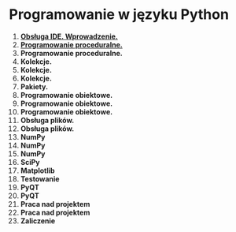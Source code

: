 # Programowanie w języku Python

[1]: https://github.com/marianstrilets/zut-python/tree/main/L01%20Obs%C5%82uga%20IDE.%20Wprowadzenie "Obsługa IDE. Wprowadzenie"

[2]: https://github.com/marianstrilets/zut-python/tree/main/L02%20Programowanie%20proceduralne "Programowanie proceduralne"

1. __[Obsługa IDE. Wprowadzenie.][1]__
2. __[Programowanie proceduralne.][2]__
3. __Programowanie proceduralne.__
4. __Kolekcje.__
5. __Kolekcje.__
6. __Kolekcje.__
7. __Pakiety.__
8. __Programowanie obiektowe.__
9. __Programowanie obiektowe.__
10. __Programowanie obiektowe.__
11. __Obsługa plików.__
12. __Obsługa plików.__
13. __NumPy__
14. __NumPy__
15. __NumPy__
16. __SciPy__
17. __Matplotlib__
18. __Testowanie__
19. __PyQT__
20. __PyQT__
21. __Praca nad projektem__
22. __Praca nad projektem__
23. __Zaliczenie__
